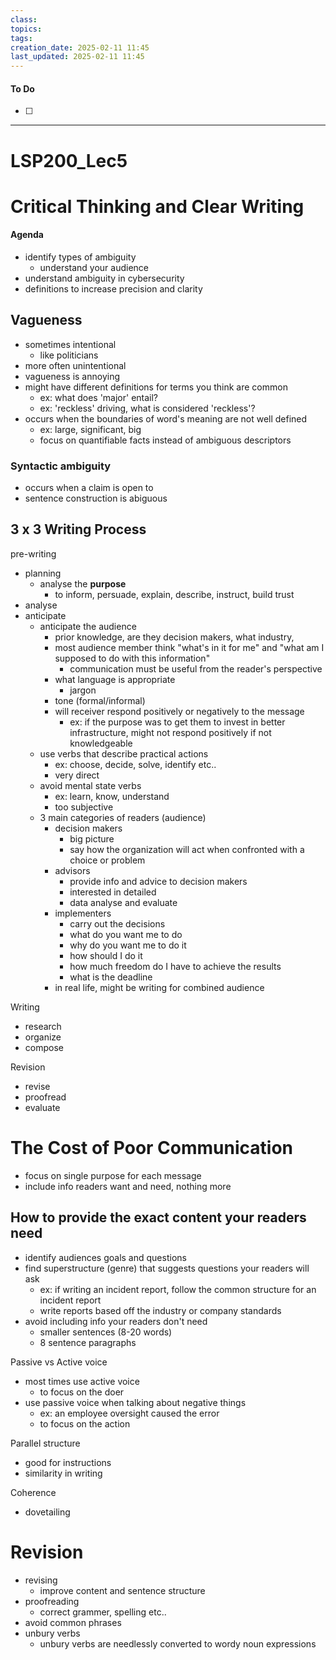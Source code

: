 ```yaml
---
class: 
topics: 
tags: 
creation_date: 2025-02-11 11:45
last_updated: 2025-02-11 11:45
---
```

#### To Do
- [ ]
---
# LSP200_Lec5
# Critical Thinking and Clear Writing 
#### Agenda 
- identify types of ambiguity
	- understand your audience 
- understand ambiguity in cybersecurity
- definitions to increase precision and clarity 

## Vagueness 
- sometimes intentional 
	- like politicians
- more often unintentional 
- vagueness is annoying 
- might have different definitions for terms you think are common
	- ex: what does 'major' entail? 
	- ex: 'reckless' driving, what is considered 'reckless'?
- occurs when the boundaries of word's meaning are not well defined
	- ex: large, significant, big
	- focus on quantifiable facts instead of ambiguous descriptors 


### Syntactic ambiguity 
- occurs when a claim is open to 
- sentence construction is abiguous 


## 3 x 3 Writing Process
pre-writing
- planning 
	- analyse the **purpose**
		- to inform, persuade, explain, describe, instruct, build trust 
- analyse
- anticipate
	- anticipate the audience
		- prior knowledge, are they decision makers, what industry, 
		- most audience member think "what's in it for me" and "what am I supposed to do with this information"
			- communication must be useful from the reader's perspective 
		- what language is appropriate
			- jargon
		- tone (formal/informal)
		- will receiver respond positively or negatively to the message
			- ex: if the purpose was to get them to invest in better infrastructure, might not respond positively if not knowledgeable 
	- use verbs that describe practical actions 
		- ex: choose, decide, solve, identify etc..
		- very direct 
	- avoid mental state verbs
		- ex: learn, know, understand 
		- too subjective 
	- 3 main categories of readers (audience)
		- decision makers
			- big picture 
			- say how the organization will act when confronted with a choice or problem 
		- advisors
			- provide info and advice to decision makers
			- interested in detailed
			- data analyse and evaluate 
		- implementers 
			- carry out the decisions
			- what do you want me to do
			- why do you want me to do it
			- how should I do it
			- how much freedom do I have to achieve the results
			- what is the deadline 
		- in real life, might be writing for combined audience 

Writing
- research
- organize
- compose

Revision 
- revise
- proofread
- evaluate



# The Cost of Poor Communication
- focus on single purpose for each message 
- include info readers want and need, nothing more

## How to provide the exact content your readers need
- identify audiences goals and questions 
- find superstructure (genre) that suggests questions your readers will ask 
	- ex: if writing an incident report, follow the common structure for an incident report
	- write reports based off the industry or company standards 
- avoid including info your readers don't need
	- smaller sentences (8-20 words)
	- 8 sentence paragraphs

Passive vs Active voice
- most times use active voice
	- to focus on the doer
- use passive voice when talking about negative things
	- ex: an employee oversight caused the error 
	- to focus on the action 


Parallel structure
- good for instructions 
- similarity in writing 

Coherence 
- dovetailing 






# Revision 
- revising 
	- improve content and sentence structure 
- proofreading 
	- correct grammer, spelling etc.. 
- avoid common phrases
- unbury verbs 
	- unbury verbs are needlessly converted to wordy noun expressions 











